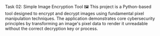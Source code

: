 
Task 02: Simple Image Encryption Tool 🖼️ This project is a Python-based tool designed to encrypt and decrypt images using fundamental pixel manipulation techniques. The application demonstrates core cybersecurity principles by transforming an image's pixel data to render it unreadable without the correct decryption key or process.
